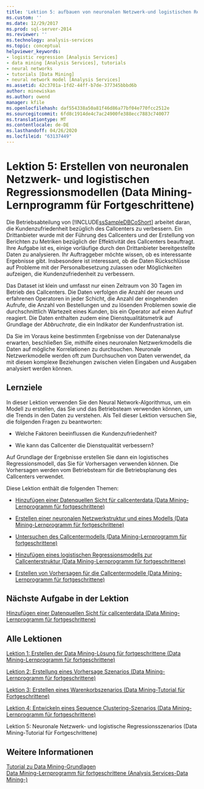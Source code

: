 ```yaml
---
title: 'Lektion 5: aufbauen von neuronalen Netzwerk-und logistischen Regressionsmodellen (Data Mining-Tutorial für Fortgeschrittene) Microsoft-Dokumentation'
ms.custom: ''
ms.date: 12/29/2017
ms.prod: sql-server-2014
ms.reviewer: ''
ms.technology: analysis-services
ms.topic: conceptual
helpviewer_keywords:
- logistic regression [Analysis Services]
- data mining [Analysis Services], tutorials
- neural networks
- tutorials [Data Mining]
- neural network model [Analysis Services]
ms.assetid: 42c3701a-1fd2-44ff-b7de-377345bbbd6b
author: minewiskan
ms.author: owend
manager: kfile
ms.openlocfilehash: daf554338a50a81f46d86a77bf04e770fcc2512e
ms.sourcegitcommit: 6fd8c1914de4c7ac24900fe388ecc7883c740077
ms.translationtype: MT
ms.contentlocale: de-DE
ms.lasthandoff: 04/26/2020
ms.locfileid: "63137449"
---
```

# <a name="lesson-5-building-neural-network-and-logistic-regression-models-intermediate-data-mining-tutorial"></a>Lektion 5: Erstellen von neuronalen Netzwerk- und logistischen Regressionsmodellen (Data Mining-Lernprogramm für Fortgeschrittene)
  
  
 Die Betriebsabteilung von [!INCLUDE[ssSampleDBCoShort](../includes/sssampledbcoshort-md.md)] arbeitet daran, die Kundenzufriedenheit bezüglich des Callcenters zu verbessern. Ein Drittanbieter wurde mit der Führung des Callcenters und der Erstellung von Berichten zu Metriken bezüglich der Effektivität des Callcenters beauftragt. Ihre Aufgabe ist es, einige vorläufige durch den Drittanbieter bereitgestellte Daten zu analysieren. Ihr Auftraggeber möchte wissen, ob es interessante Ergebnisse gibt. Insbesondere ist interessant, ob die Daten Rückschlüsse auf Probleme mit der Personalbesetzung zulassen oder Möglichkeiten aufzeigen, die Kundenzufriedenheit zu verbessern.  
  
 Das Dataset ist klein und umfasst nur einen Zeitraum von 30 Tagen im Betrieb des Callcenters. Die Daten verfolgen die Anzahl der neuen und erfahrenen Operatoren in jeder Schicht, die Anzahl der eingehenden Aufrufe, die Anzahl von Bestellungen und zu lösenden Problemen sowie die durchschnittlich Wartezeit eines Kunden, bis ein Operator auf einen Aufruf reagiert. Die Daten enthalten zudem eine Dienstqualitätsmetrik auf Grundlage der *Abbruchrate*, die ein Indikator der Kundenfrustration ist.  
  
 Da Sie im Voraus keine bestimmten Ergebnisse von der Datenanalyse erwarten, beschließen Sie, mithilfe eines neuronalen Netzwerkmodells die Daten auf mögliche Korrelationen zu durchsuchen. Neuronale Netzwerkmodelle werden oft zum Durchsuchen von Daten verwendet, da mit diesen komplexe Beziehungen zwischen vielen Eingaben und Ausgaben analysiert werden können.  
  
## <a name="what-you-will-learn"></a>Lernziele  
 In dieser Lektion verwenden Sie den Neural Network-Algorithmus, um ein Modell zu erstellen, das Sie und das Betriebsteam verwenden können, um die Trends in den Daten zu verstehen. Als Teil dieser Lektion versuchen Sie, die folgenden Fragen zu beantworten:  
  
-   Welche Faktoren beeinflussen die Kundenzufriedenheit?  
  
-   Wie kann das Callcenter die Dienstqualität verbessern?  
  
 Auf Grundlage der Ergebnisse erstellen Sie dann ein logistisches Regressionsmodell, das Sie für Vorhersagen verwenden können. Die Vorhersagen werden vom Betriebsteam für die Betriebsplanung des Callcenters verwendet.  
  
 Diese Lektion enthält die folgenden Themen:  
  
-   [Hinzufügen einer Datenquellen Sicht für callcenterdata &#40;Data Mining-Lernprogramm für fortgeschrittene&#41;](../../2014/tutorials/add-data-source-view-call-center-data-intermediate-data-mining.md)  
  
-   [Erstellen einer neuronalen Netzwerkstruktur und eines Modells &#40;Data Mining-Lernprogramm für fortgeschrittene&#41;](../../2014/tutorials/creating-a-neural-network-structure-and-model-intermediate-data-mining-tutorial.md)  
  
-   [Untersuchen des Callcentermodells &#40;Data Mining-Lernprogramm für fortgeschrittene&#41;](../../2014/tutorials/exploring-the-call-center-model-intermediate-data-mining-tutorial.md)  
  
-   [Hinzufügen eines logistischen Regressionsmodells zur Callcenterstruktur &#40;Data Mining-Lernprogramm für fortgeschrittene&#41;](../../2014/tutorials/add-logistic-regression-model-to-call-center-intermediate-data-mining.md)  
  
-   [Erstellen von Vorhersagen für die Callcentermodelle &#40;Data Mining-Lernprogramm für fortgeschrittene&#41;](../../2014/tutorials/create-predictions-call-center-models-intermediate-data-mining-tutorial.md)  
  
## <a name="next-task-in-lesson"></a>Nächste Aufgabe in der Lektion  
 [Hinzufügen einer Datenquellen Sicht für callcenterdata &#40;Data Mining-Lernprogramm für fortgeschrittene&#41;](../../2014/tutorials/add-data-source-view-call-center-data-intermediate-data-mining.md)  
  
## <a name="all-lessons"></a>Alle Lektionen  
 [Lektion 1: Erstellen der Data Mining-Lösung für fortgeschrittene &#40;Data Mining-Lernprogramm für fortgeschrittene&#41;](../../2014/tutorials/lesson-1-create-solution-intermediate-data-mining-tutorial.md)  
  
 [Lektion 2: Erstellung eines Vorhersage Szenarios &#40;Data Mining-Lernprogramm für fortgeschrittene&#41;](../../2014/tutorials/lesson-2-building-a-forecasting-scenario-intermediate-data-mining-tutorial.md)  
  
 [Lektion 3: Erstellen eines Warenkorbszenarios &#40;Data Mining-Tutorial für Fortgeschrittene&#41;](../../2014/tutorials/lesson-3-building-a-market-basket-scenario-intermediate-data-mining-tutorial.md)  
  
 [Lektion 4: Entwickeln eines Sequence Clustering-Szenarios &#40;Data Mining-Lernprogramm für fortgeschrittene&#41;](../../2014/tutorials/lesson-4-build-sequence-clustering-scenario-intermediate-data-mining.md)  
  
 Lektion 5: Neuronale Netzwerk- und logistische Regressionsszenarios (Data Mining-Tutorial für Fortgeschrittene)  
  
## <a name="see-also"></a>Weitere Informationen  
 [Tutorial zu Data Mining-Grundlagen](../../2014/tutorials/basic-data-mining-tutorial.md)   
 [Data Mining-Lernprogramm für fortgeschrittene &#40;Analysis Services-Data Mining-&#41;](../../2014/tutorials/intermediate-data-mining-tutorial-analysis-services-data-mining.md)  
  
  
